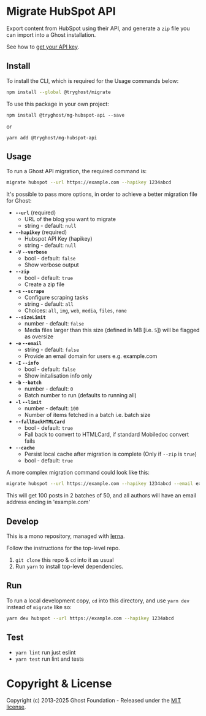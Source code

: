 # Migrate HubSpot API

Export content from HubSpot using their API, and generate a `zip` file you can import into a Ghost installation.

See how to [get your API key](https://knowledge.hubspot.com/integrations/how-do-i-get-my-hubspot-api-key).

## Install

To install the CLI, which is required for the Usage commands below:

```sh
npm install --global @tryghost/migrate
```

To use this package in your own project:

`npm install @tryghost/mg-hubspot-api --save`

or

`yarn add @tryghost/mg-hubspot-api`


## Usage

To run a Ghost API migration, the required command is:

```sh
migrate hubspot --url https://example.com --hapikey 1234abcd
```

It's possible to pass more options, in order to achieve a better migration file for Ghost:

- **`--url`** (required)
    - URL of the blog you want to migrate
    - string - default: `null`
- **`--hapikey`** (required)
    - Hubspot API Key (hapikey)
    - string - default: `null`
- **`-V` `--verbose`**
    - bool - default: `false`
    - Show verbose output
- **`--zip`**
    - bool - default: `true`
    - Create a zip file
- **`-s` `--scrape`** 
    - Configure scraping tasks
    - string - default: `all` 
    - Choices: `all`, `img`, `web`, `media`, `files`, `none`
- **`--sizeLimit`**
    - number - default: `false`
    - Media files larger than this size (defined in MB [i.e. `5`]) will be flagged as oversize
- **`-e` `--email`**
    - string - default: `false`
    - Provide an email domain for users e.g. example.com
- **`-I` `--info`**
    - bool - default: `false`
    - Show initalisation info only
- **`-b` `--batch`**
    - number - default: `0`
    - Batch number to run (defaults to running all)
- **`-l` `--limit`**
    - number - default: `100`
    - Number of items fetched in a batch i.e. batch size
- **`--fallBackHTMLCard`**
    - bool - default: `true`
    - Fall back to convert to HTMLCard, if standard Mobiledoc convert fails
- **`--cache`** 
    - Persist local cache after migration is complete (Only if `--zip` is `true`)
    - bool - default: `true`

A more complex migration command could look like this:

```sh
migrate hubspot --url https://example.com --hapikey 1234abcd --email example.com --batch 2 --limit 50 
```

This will get 100 posts in 2 batches of 50, and all authors will have an email address ending in 'example.com'


## Develop

This is a mono repository, managed with [lerna](https://lerna.js.org).

Follow the instructions for the top-level repo.
1. `git clone` this repo & `cd` into it as usual
2. Run `yarn` to install top-level dependencies.


## Run

To run a local development copy, `cd` into this directory, and use `yarn dev` instead of `migrate` like so:

```sh
yarn dev hubspot --url https://example.com --hapikey 1234abcd
```


## Test

- `yarn lint` run just eslint
- `yarn test` run lint and tests


# Copyright & License

Copyright (c) 2013-2025 Ghost Foundation - Released under the [MIT license](LICENSE).
